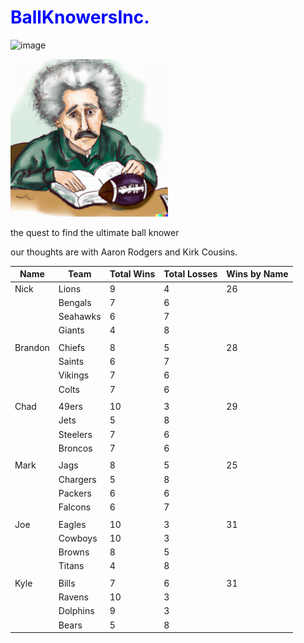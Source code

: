 <h1 style="color: blue;">BallKnowersInc.</h1>

![image](https://github.com/chadpenny/BallKnowersInc/assets/123605156/e5989b4e-e5a5-4634-b8ed-c2d589fb8da3)

<img src="photo.png" alt="Photo Courtesy of OpenAI Dalle 2.0" width="50%">

the quest to find the ultimate ball knower

our thoughts are with Aaron Rodgers and Kirk Cousins. 

| Name    | Team         | Total Wins | Total Losses | Wins by Name |
| ------- | ------------ | ---------- | ------------ | ------------ |
| Nick    | Lions        | 9          | 4            | 26           |
|         | Bengals      | 7          | 6            |              |
|         | Seahawks     | 6          | 7            |              |
|         | Giants       | 4          | 8            |              |
|         |              |            |              |              |
| Brandon | Chiefs       | 8          | 5            | 28           |
|         | Saints       | 6          | 7            |              |
|         | Vikings      | 7          | 6            |              |
|         | Colts        | 7          | 6            |              |
|         |              |            |              |              |
| Chad    | 49ers        | 10         | 3            | 29           |
|         | Jets         | 5          | 8            |              |
|         | Steelers     | 7          | 6            |              |
|         | Broncos      | 7          | 6            |              |
|         |              |            |              |              |
| Mark    | Jags         | 8          | 5            | 25           |
|         | Chargers     | 5          | 8            |              |
|         | Packers      | 6          | 6            |              |
|         | Falcons      | 6          | 7            |              |
|         |              |            |              |              |
| Joe     | Eagles       | 10         | 3            | 31           |
|         | Cowboys      | 10         | 3            |              |
|         | Browns       | 8          | 5            |              |
|         | Titans       | 4          | 8            |              |
|         |              |            |              |              |
| Kyle    | Bills        | 7          | 6            | 31           |
|         | Ravens       | 10         | 3            |              |
|         | Dolphins     | 9          | 3            |              |
|         | Bears        | 5          | 8            |              |

